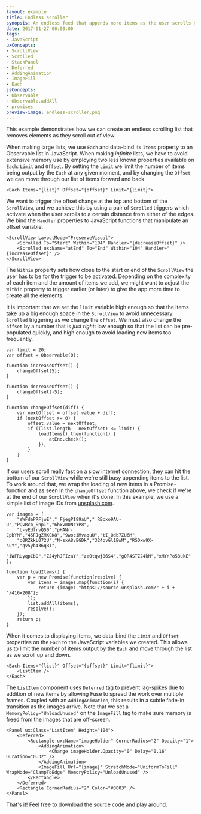 ```yaml
---
layout: example
title: Endless scroller
synopsis: An endless feed that appends more items as the user scrolls near the bottom
date: 2017-01-27 00:00:00
tags:
- JavaScript
uxConcepts:
- ScrollView
- Scrolled
- StackPanel
- Deferred
- AddingAnimation
- ImageFill
- Each
jsConcepts:
- Observable
- Observable.addAll
- promises
preview-image: endless-scroller.png
---
```

This example demonstrates how we can create an endless scrolling list that removes elements as they scroll out of view.

When making large lists, we use `Each` and data-bind its `Items` property to an Observable list in JavaScript. When making _infinite_ lists, we have to avoid extensive memory use by employing two less known properties available on `Each`: `Limit` and `Offset`. By setting the `Limit` we limit the number of items being output by the `Each` at any given moment, and by changing the `Offset` we can move through our list of items forward and back.

	<Each Items="{list}" Offset="{offset}" Limit="{limit}">

We want to trigger the offset change at the top and bottom of the `ScrollView`, and we achieve this by using a pair of `Scrolled` triggers which activate when the user scrolls to a certain distance from either of the edges. We bind the `Handler` properties to JavaScript functions that manipulate an offset variable.

	<ScrollView LayoutMode="PreserveVisual">
		<Scrolled To="Start" Within="104" Handler="{decreaseOffset}" />
		<Scrolled ux:Name="atEnd" To="End" Within="104" Handler="{increaseOffset}" />
	</ScrollView>

The `Within` property sets how close to the start or end of the `ScrollView` the user has to be for the trigger to be activated. Depending on the complexity of each item and the amount of items we add, we might want to adjust the `Within` property to trigger earlier (or later) to give the app more time to create all the elements.

It is important that we set the `limit` variable high enough so that the items take up a big enough space in the `ScrollView` to avoid unnecessary `Scrolled` triggering as we change the `offset`. We must also change the `offset` by a number that is _just right_: low enough so that the list can be pre-populated quickly, and high enough to avoid loading new items too frequently.

	var limit = 20;
	var offset = Observable(0);

	function increaseOffset() {
		changeOffset(5);
	}

	function decreaseOffset() {
		changeOffset(-5);
	}

	function changeOffset(diff) {
		var nextOffset = offset.value + diff;
		if (nextOffset >= 0) {
			offset.value = nextOffset;
			if ((list.length - nextOffset) <= limit) {
				loadItems().then(function() {
					atEnd.check();
				});
			}
		}
	}

If our users scroll really fast on a slow internet connection, they can hit the bottom of our `ScrollView` while we're still busy appending items to the list. To work around that, we wrap the loading of new items in a Promise-function and as seen in the `changeOffset` function above, we check if we're at the end of our `ScrollView` when it's done. In this example, we use a simple list of image IDs from [unsplash.com](https://unsplash.com/).

	var images = [
		"eWFdaPRFjwE","_FjegPI89aU","_RBcxo9AU-U","PQvRco_SnpI","6hxvm0NzYP8",
		"b-yEdfrvQ50","pHANr-CpbYM","45FJgZMXCK8","9wociMvaquU","tI_Odb7ZU6M",
		"o0RZkkL072U","N-sxA8vEGDk","324ovGl1BwM","RSOxw9X-suY","qv5yb436qRI",
		"iWFRUyqpCbQ","ZJ4yhJFIzaY","ze0tqwj86S4","gQR4STZ24kM","xMYnPo53ukE"
	];

	function loadItems() {
		var p = new Promise(function(resolve) {
			var items = images.map(function(i) {
				return {image: "https://source.unsplash.com/" + i + "/416x208"};
			});
			list.addAll(items);
			resolve();
		});
		return p;
	}


When it comes to displaying items, we data-bind the `Limit` and `Offset` properties on the `Each` to the JavaScript variables we created. This allows us to limit the number of items output by the `Each` and move through the list as we scroll up and down.

	<Each Items="{list}" Offset="{offset}" Limit="{limit}">
		<ListItem />
	</Each>


The `ListItem` component uses `Deferred` tag to prevent lag-spikes due to addition of new items by allowing Fuse to spread the work over multiple frames. Coupled with an `AddingAnimation`, this results in a subtle fade-in transition as the images arrive. Note that we set a `MemoryPolicy="UnloadUnused"` on the `ImageFill` tag to make sure memory is freed from the images that are off-screen.

	<Panel ux:Class="ListItem" Height="104">
		<Deferred>
			<Rectangle ux:Name="imageHolder" CornerRadius="2" Opacity="1">
				<AddingAnimation>
					<Change imageHolder.Opacity="0" Delay="0.16" Duration="0.32" />
				</AddingAnimation>
				<ImageFill Url="{image}" StretchMode="UniformToFill" WrapMode="ClampToEdge" MemoryPolicy="UnloadUnused" />
			</Rectangle>
		</Deferred>
		<Rectangle CornerRadius="2" Color="#0003" />
	</Panel>

That's it! Feel free to download the source code and play around.
